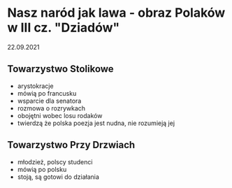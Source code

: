 # Nasz naród jak lawa - obraz Polaków w III cz. "Dziadów"

22.09.2021

## Towarzystwo Stolikowe

- arystokracje
- mówią po francusku
- wsparcie dla senatora
- rozmowa o rozrywkach
- obojętni wobec losu rodaków
- twierdzą że polska poezja jest nudna, nie rozumieją jej

## Towarzystwo Przy Drzwiach

- młodzież, polscy studenci
- mówią po polsku
- stoją, są gotowi do działania
